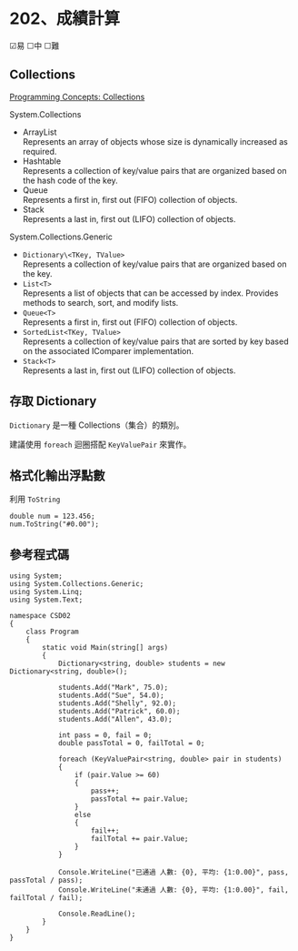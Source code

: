 # 202、成績計算

☑易 ☐中 ☐難

## Collections

[Programming Concepts: Collections](https://msdn.microsoft.com/en-us/library/ybcx56wz.aspx?f=255&MSPPError=-2147217396)

System.Collections

* ArrayList <br/>Represents an array of objects whose size is dynamically increased as required.
* Hashtable <br/>Represents a collection of key/value pairs that are organized based on the hash code of the key.
* Queue <br/>Represents a first in, first out (FIFO) collection of objects.
* Stack <br/>Represents a last in, first out (LIFO) collection of objects.

System.Collections.Generic

* `Dictionary\<TKey, TValue>`<br/>Represents a collection of key/value pairs that are organized based on the key.
* `List<T>`<br/>Represents a list of objects that can be accessed by index. Provides methods to search, sort, and modify lists.
* `Queue<T>`<br/>Represents a first in, first out (FIFO) collection of objects.
* `SortedList<TKey, TValue>`<br/>Represents a collection of key/value pairs that are sorted by key based on the associated IComparer<T> implementation.
* `Stack<T>`<br/>Represents a last in, first out (LIFO) collection of objects.

## 存取 Dictionary

`Dictionary` 是一種 Collections（集合）的類別。

建議使用 `foreach` 迴圈搭配 `KeyValuePair` 來實作。

## 格式化輸出浮點數

利用 `ToString`

```
double num = 123.456;
num.ToString("#0.00");
```

## 參考程式碼

```
using System;
using System.Collections.Generic;
using System.Linq;
using System.Text;

namespace CSD02
{
    class Program
    {
        static void Main(string[] args)
        {
            Dictionary<string, double> students = new Dictionary<string, double>();

            students.Add("Mark", 75.0);
            students.Add("Sue", 54.0);
            students.Add("Shelly", 92.0);
            students.Add("Patrick", 60.0);
            students.Add("Allen", 43.0);

            int pass = 0, fail = 0;
            double passTotal = 0, failTotal = 0;

            foreach (KeyValuePair<string, double> pair in students)
            {
                if (pair.Value >= 60)
                {
                    pass++;
                    passTotal += pair.Value;
                }
                else
                {
                    fail++;
                    failTotal += pair.Value;
                }
            }

            Console.WriteLine("已通過 人數: {0}, 平均: {1:0.00}", pass, passTotal / pass);
            Console.WriteLine("未通過 人數: {0}, 平均: {1:0.00}", fail, failTotal / fail);

            Console.ReadLine();
        }
    }
}
```